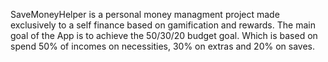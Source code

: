 SaveMoneyHelper is a personal money managment project made exclusively to a self finance based on gamification and rewards. The main goal of the App is to achieve the 50/30/20 budget goal. Which is based on spend 50% of incomes on necessities, 30% on extras and 20% on saves.
